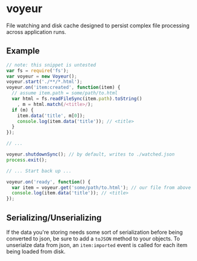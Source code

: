 voyeur
======

File watching and disk cache designed to persist complex file processing across application runs.

## Example

```javascript
// note: this snippet is untested
var fs = require('fs');
var voyeur = new Voyeur();
voyeur.start('./**/*.html');
voyeur.on('item:created', function(item) {
  // assume item.path = some/path/to.html
  var html = fs.readFileSync(item.path).toString()
    , m = html.match(/<title>/);
  if (m) {
    item.data('title', m[0]);
    console.log(item.data('title')); // <title>
  }
});

// ...

voyeur.shutdownSync(); // by default, writes to ./watched.json
process.exit();

// ... Start back up ...

voyeur.on('ready', function() {
  var item = voyeur.get('some/path/to.html'); // our file from above
  console.log(item.data('title')); // <title>
});

```

## Serializing/Unserializing 

If the data you're storing needs some sort of serialization before being converted to json, be sure to add a `toJSON` method to your objects.  To unserialze data from json, an `item:imported` event is called for each item being loaded from disk.
